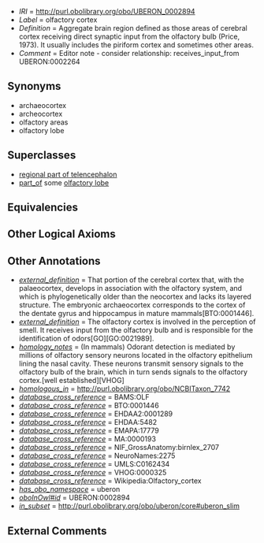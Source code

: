  * *IRI* = http://purl.obolibrary.org/obo/UBERON_0002894
 * *Label* = olfactory cortex
 * *Definition* = Aggregate brain region defined as those areas of cerebral cortex receiving direct synaptic input from the olfactory bulb (Price, 1973). It usually includes the piriform cortex and sometimes other areas.
 * *Comment* = Editor note - consider relationship: receives_input_from UBERON:0002264

## Synonyms

 * archaeocortex
 * archeocortex
 * olfactory areas
 * olfactory lobe

## Superclasses

 * [regional part of telencephalon](../../UBERON/91/UBERON_0002791.md)
 * [part_of](../../BFO/50/BFO_0000050.md) some [olfactory lobe](../../UBERON/66/UBERON_0005366.md)

## Equivalencies


## Other Logical Axioms


## Other Annotations

 * *[external_definition](../../UBPROP/01/UBPROP_0000001.md)* = That portion of the cerebral cortex that, with the palaeocortex, develops in association with the olfactory system, and which is phylogenetically older than the neocortex and lacks its layered structure. The embryonic archaeocortex corresponds to the cortex of the dentate gyrus and hippocampus in mature mammals[BTO:0001446].
 * *[external_definition](../../UBPROP/01/UBPROP_0000001.md)* = The olfactory cortex is involved in the perception of smell. It receives input from the olfactory bulb and is responsible for the identification of odors[GO][GO:0021989].
 * *[homology_notes](../../UBPROP/03/UBPROP_0000003.md)* =  (In mammals) Odorant detection is mediated by millions of olfactory sensory neurons located in the olfactory epithelium lining the nasal cavity. These neurons transmit sensory signals to the olfactory bulb of the brain, which in turn sends signals to the olfactory cortex.[well established][VHOG]
 * *[homologous_in](../../core#homologous/in/core#homologous_in.md)* = http://purl.obolibrary.org/obo/NCBITaxon_7742
 * *[database_cross_reference](../../ef/oboInOwl#hasDbXref.md)* = BAMS:OLF
 * *[database_cross_reference](../../ef/oboInOwl#hasDbXref.md)* = BTO:0001446
 * *[database_cross_reference](../../ef/oboInOwl#hasDbXref.md)* = EHDAA2:0001289
 * *[database_cross_reference](../../ef/oboInOwl#hasDbXref.md)* = EHDAA:5482
 * *[database_cross_reference](../../ef/oboInOwl#hasDbXref.md)* = EMAPA:17779
 * *[database_cross_reference](../../ef/oboInOwl#hasDbXref.md)* = MA:0000193
 * *[database_cross_reference](../../ef/oboInOwl#hasDbXref.md)* = NIF_GrossAnatomy:birnlex_2707
 * *[database_cross_reference](../../ef/oboInOwl#hasDbXref.md)* = NeuroNames:2275
 * *[database_cross_reference](../../ef/oboInOwl#hasDbXref.md)* = UMLS:C0162434
 * *[database_cross_reference](../../ef/oboInOwl#hasDbXref.md)* = VHOG:0000325
 * *[database_cross_reference](../../ef/oboInOwl#hasDbXref.md)* = Wikipedia:Olfactory_cortex
 * *[has_obo_namespace](../../ce/oboInOwl#hasOBONamespace.md)* = uberon
 * *[oboInOwl#id](../../id/oboInOwl#id.md)* = UBERON:0002894
 * *[in_subset](../../et/oboInOwl#inSubset.md)* = http://purl.obolibrary.org/obo/uberon/core#uberon_slim

## External Comments

